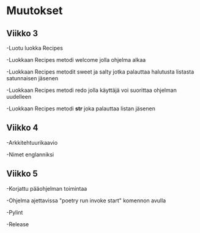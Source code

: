 # Muutokset

## Viikko 3
-Luotu luokka Recipes

-Luokkaan Recipes metodi welcome jolla ohjelma alkaa

-Luokkaan Recipes metodit sweet ja salty jotka palauttaa halutusta listasta satunnaisen jäsenen

-Luokkaan Recipes metodi redo jolla käyttäjä voi suorittaa ohjelman uudelleen

-Luokkaan Recipes metodi __str__ joka palauttaa listan jäsenen


## Viikko 4
-Arkkitehtuurikaavio

-Nimet englanniksi


## Viikko 5
-Korjattu pääohjelman toimintaa

-Ohjelma ajettavissa "poetry run invoke start" komennon avulla

-Pylint

-Release
